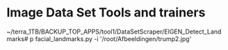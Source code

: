 # Image Data Set Tools and trainers

~/terra_1TB/BACKUP_TOP_APPS/tool1/DataSetScraper/EIGEN_Detect_Landmarks# p facial_landmarks.py -i '/root/Afbeeldingen/trump2.jpg' 
